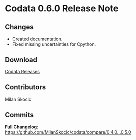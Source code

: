 # Codata 0.6.0 Release Note

## Changes

* Created documentation.
* Fixed missing uncertainties for Cpython.

## Download

[Codata Releases](https://github.com/MilanSkocic/codata/releases)


## Contributors
Milan Skocic

## Commits
**Full Changelog**: https://github.com/MilanSkocic/codata/compare/0.4.0...0.5.0